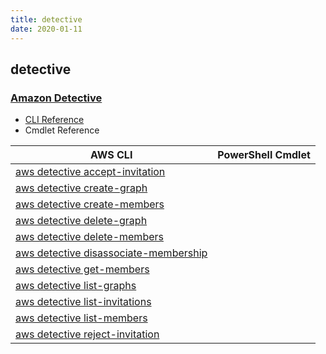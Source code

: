 ```yaml
---
title: detective
date: 2020-01-11
---
```


## detective

### [Amazon Detective](https://aws.amazon.com/detective/)

* [CLI Reference](https://docs.aws.amazon.com/cli/latest/reference/detective/index.html)
* Cmdlet Reference

|AWS CLI|PowerShell Cmdlet|
|----|----|
|[aws detective accept-invitation](https://docs.aws.amazon.com/cli/latest/reference/detective/accept-invitation.html)||
|[aws detective create-graph](https://docs.aws.amazon.com/cli/latest/reference/detective/create-graph.html)||
|[aws detective create-members](https://docs.aws.amazon.com/cli/latest/reference/detective/create-members.html)||
|[aws detective delete-graph](https://docs.aws.amazon.com/cli/latest/reference/detective/delete-graph.html)||
|[aws detective delete-members](https://docs.aws.amazon.com/cli/latest/reference/detective/delete-members.html)||
|[aws detective disassociate-membership](https://docs.aws.amazon.com/cli/latest/reference/detective/disassociate-membership.html)||
|[aws detective get-members](https://docs.aws.amazon.com/cli/latest/reference/detective/get-members.html)||
|[aws detective list-graphs](https://docs.aws.amazon.com/cli/latest/reference/detective/list-graphs.html)||
|[aws detective list-invitations](https://docs.aws.amazon.com/cli/latest/reference/detective/list-invitations.html)||
|[aws detective list-members](https://docs.aws.amazon.com/cli/latest/reference/detective/list-members.html)||
|[aws detective reject-invitation](https://docs.aws.amazon.com/cli/latest/reference/detective/reject-invitation.html)||

